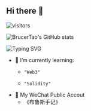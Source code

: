## Hi there 👋

![visitors](https://visitor-badge.glitch.me/badge?page_id=BrucerTao&left_color=green&right_color=red)

![BrucerTao's GitHub stats](https://github-readme-stats.vercel.app/api?username=BrucerTao&show_icons=true&theme=radical)

![Typing SVG](https://readme-typing-svg.demolab.com/?lines=👏欢迎;来到；布鲁斯的；个人空间站)

<!--
**BrucerTao/BrucerTao** is a ✨ _special_ ✨ repository because its `README.md` (this file) appears on your GitHub profile.

Here are some ideas to get you started:

- 🔭 I’m currently working on ...
- 👯 I’m looking to collaborate on ...
- 🤔 I’m looking for help with ...
- 📫 How to reach me: ...
- 😄 Pronouns: ...
- ⚡ Fun fact: ...
-->


- 🌱 I’m currently learning:
    -     "Web3"
    -     "Solidity"
- 💬 My WeChat Public Accout
    -   《布鲁斯手记》


